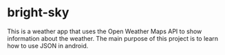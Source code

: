 # bright-sky

This is a weather app that uses the Open Weather Maps API to show information about the weather. The main purpose of this project is to learn how to use JSON in android.
